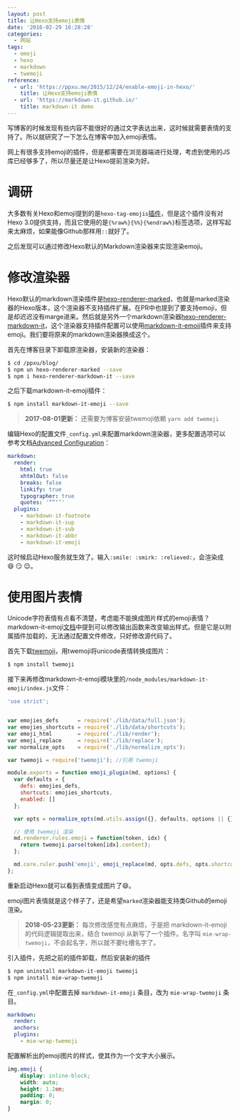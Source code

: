 ```yaml
---
layout: post
title: 让Hexo支持emoji表情
date: '2016-02-29 16:28:28'
categories:
  - 网站
tags:
  - emoji
  - hexo
  - markdown
  - twemoji
reference:
  - url: 'https://ppxu.me/2015/12/24/enable-emoji-in-hexo/'
    title: 让Hexo支持emoji表情
  - url: 'https://markdown-it.github.io/'
    title: markdown-it demo
---
```


写博客的时候发现有些内容不能很好的通过文字表达出来，这时候就需要表情的支持了。所以就研究了一下怎么在博客中加入emoji表情。

网上有很多支持emoji的插件，但是都需要在浏览器端进行处理，考虑到使用的JS库已经够多了，所以尽量还是让Hexo提前渲染为好。

# 调研

大多数有关Hexo和emoji提到的是`hexo-tag-emojis`[插件](https://github.com/sergiolepore/hexo-tag-emojis)，但是这个插件没有对Hexo 3.0提供支持，而且它使用的是`{%raw%}{%%}{%endraw%}`标签选项，这样写起来太麻烦，如果能像Github那样用`::`就好了。

之后发现可以通过修改Hexo默认的Markdown渲染器来实现渲染emoji。

# 修改渲染器

Hexo默认的markdown渲染插件是[hexo-renderer-marked](https://github.com/hexojs/hexo-renderer-marked)，也就是marked渲染器的Hexo版本，这个渲染器不支持插件扩展。在PR中也提到了要支持emoji，但是却迟迟没有marge进来。然后就是另外一个markdown渲染器[hexo-renderer-markdown-it](https://github.com/celsomiranda/hexo-renderer-markdown-it)，这个渲染器支持插件配置可以使用[markdown-it-emoji](https://github.com/markdown-it/markdown-it-emoji)插件来支持emoji。我们要将原来的markdown渲染器换成这个。

首先在博客目录下卸载原渲染器，安装新的渲染器：

```bash
$ cd /ppxu/blog/
$ npm un hexo-renderer-marked --save
$ npm i hexo-renderer-markdown-it --save
```

之后下载markdown-it-emoji插件：

```bash
$ npm install markdown-it-emoji --save
```

> **2017-08-01更新：** 还需要为博客安装twemoji依赖 `yarn add twemoji`

编辑Hexo的配置文件`_config.yml`来配置markdown渲染器，更多配置选项可以参考文档[Advanced Configuration](https://github.com/celsomiranda/hexo-renderer-markdown-it/wiki/Advanced-Configuration)：

```yaml
markdown:
  render:
    html: true
    xhtmlOut: false
    breaks: false
    linkify: true
    typographer: true
    quotes: '“”‘’'
  plugins:
    - markdown-it-footnote
    - markdown-it-sup
    - markdown-it-sub
    - markdown-it-abbr
    - markdown-it-emoji
```

这时候启动Hexo服务就生效了。输入`:smile: :smirk: :relieved:`，会渲染成 😄 😏 😌。

# 使用图片表情

Unicode字符表情有点看不清楚，考虑能不能换成图片样式的emoji表情？markdown-it-emoji[文档](https://github.com/markdown-it/markdown-it-emoji#change-output)中提到可以修改输出函数来改变输出样式。但是它是以附属插件加载的，无法通过配置文件修改，只好修改源代码了。

首先下载[twemoji](https://github.com/twitter/twemoji)，用twemoji将unicode表情转换成图片：

```bash
$ npm install twemoji
```

接下来再修改markdown-it-emoji模块里的`/node_modules/markdown-it-emoji/index.js`文件：

```javascript
'use strict';


var emojies_defs      = require('./lib/data/full.json');
var emojies_shortcuts = require('./lib/data/shortcuts');
var emoji_html        = require('./lib/render');
var emoji_replace     = require('./lib/replace');
var normalize_opts    = require('./lib/normalize_opts');

var twemoji = require('twemoji'); //引用 twemoji

module.exports = function emoji_plugin(md, options) {
  var defaults = {
    defs: emojies_defs,
    shortcuts: emojies_shortcuts,
    enabled: []
  };

  var opts = normalize_opts(md.utils.assign({}, defaults, options || {}));

  // 使用 twemoji 渲染
  md.renderer.rules.emoji = function(token, idx) {
    return twemoji.parse(token[idx].content);
  };

  md.core.ruler.push('emoji', emoji_replace(md, opts.defs, opts.shortcuts, opts.scanRE));
};
```

重新启动Hexo就可以看到表情变成图片了:smile:。

emoji图片表情就是这个样子了，还是希望`marked`渲染器能支持类Github的emoji渲染。

> **2018-05-23更新：** 每次修改感觉有点麻烦，于是把 markdown-it-emoji 的代码逻辑提取出来，结合 twemoji 从新写了一个插件。名字叫 `mie-wrap-twemoji`，不会起名字，所以就不要吐槽名字了。

引入插件，先把之前的插件卸载，然后安装新的插件

```bash
$ npm uninstall markdown-it-emoji twemoji
$ npm install mie-wrap-twemoji
```

在`_config.yml`中配置去掉 `markdown-it-emoji` 条目，改为 `mie-wrap-twemoji` 条目。

```yaml
markdown:
  render:
  anchors:
  plugins:
    - mie-wrap-twemoji
```

配置解析出的emoji图片的样式，使其作为一个文字大小展示。

```css
img.emoji {
    display: inline-block;
    width: auto;
    height: 1.2em;
    padding: 0;
    margin: 0;
}
```
